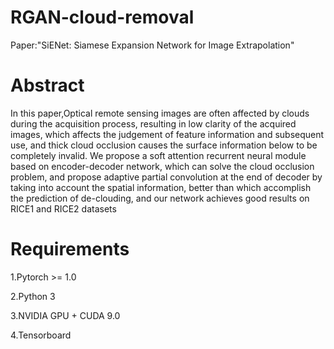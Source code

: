 # RGAN-cloud-removal
Paper:"SiENet: Siamese Expansion Network for Image Extrapolation"
# Abstract
In this paper,Optical remote sensing images are often affected by clouds during the acquisition process, resulting in low clarity of the acquired images, which affects the judgement of feature information and subsequent use, and thick cloud occlusion causes the surface information below to be completely invalid. We propose a soft attention recurrent neural module based on encoder-decoder network, which can solve the cloud occlusion problem, and propose adaptive partial convolution at the end of decoder by taking into account the spatial information, better than which accomplish the prediction of de-clouding, and our network achieves good results on RICE1 and RICE2 datasets
# Requirements

1.Pytorch >= 1.0

2.Python 3

3.NVIDIA GPU + CUDA 9.0

4.Tensorboard
